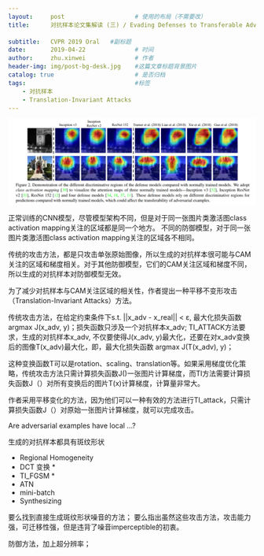 ```yaml
---
layout:     post   				    # 使用的布局（不需要改）
title:      对抗样本论文集解读 (三) / Evading Defenses to Transferable Adversarial Examples by Translation-Invariant Attacks

subtitle:   CVPR 2019 Oral   #副标题
date:       2019-04-22 				# 时间
author:     zhu.xinwei 		    	# 作者
header-img: img/post-bg-desk.jpg 	#这篇文章标题背景图片
catalog: true 						# 是否归档
tags:								#标签
    - 对抗样本
    - Translation-Invariant Attacks
---
```


![](/img/adversarial_examples/different_discriminative_regions.PNG)

正常训练的CNN模型，尽管模型架构不同，但是对于同一张图片类激活图class activation mapping关注的区域都是同一个地方。
不同的防御模型，对于同一张图片类激活图class activation mapping关注的区域各不相同。

传统的攻击方法，都是只攻击单张原始图像，所以生成的对抗样本很可能与CAM关注的区域和梯度相关。对于其他防御模型，它们的CAM关注区域和梯度不同，所以生成的对抗样本对防御模型无效。


为了减少对抗样本与CAM关注区域的相关性，作者提出一种平移不变形攻击（Translation-Invariant Attacks）方法。

传统攻击方法，在给定约束条件下s.t. ||x_adv - x_real|| < ε, 最大化损失函数 argmax J(x_adv, y)；损失函数只涉及一个对抗样本x_adv;
TI_ATTACK方法要求，生成的对抗样本x_adv, 不仅要使得J(x_adv, y)最大化，还要在对x_adv变换后的图像T(x_adv)最大化，即，最大化损失函数 argmax J(T(x_adv), y)；

这种变换函数T可以是rotation、scaling、translation等。如果采用梯度优化策略，传统攻击方法只需计算损失函数J()一张图片计算梯度，而TI方法需要计算损失函数J（）对所有变换后的图片T(x)计算梯度，计算量非常大。

作者采用平移变化的方法，因为他们可以一种有效的方法进行TI_attack，只需计算损失函数J（）对原始一张图片计算梯度，就可以完成攻击。


Are adversarial examples have local ...?


生成的对抗样本都具有斑纹形状
- Regional Homogeneity
- DCT 变换 *
- TI_FGSM  *
- ATN
- mini-batch
- Synthesizing

要么找到直接生成斑纹形状噪音的方法；
要么指出虽然这些攻击方法，攻击能力强，可迁移性强，但是违背了噪音imperceptible的初衷。

防御方法，加上超分辨率；